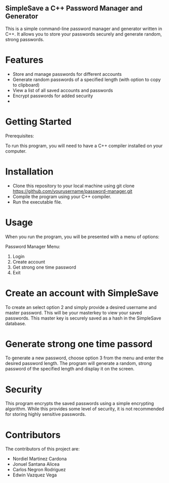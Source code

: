## SimpleSave a C++ Password Manager and Generator 

  This is a simple command-line password manager and generator written in C++. It allows you to store your passwords securely and generate random, strong passwords.

# Features
- Store and manage passwords for different accounts
- Generate random passwords of a specified length (with option to copy to clipboard)
- View a list of all saved accounts and passwords
- Encrypt passwords for added security
- 
# Getting Started

  Prerequisites:

  To run this program, you will need to have a C++ compiler installed on your computer.

# Installation

- Clone this repository to your local machine using git clone https://github.com/yourusername/password-manager.git
- Compile the program using your C++ compiler.
- Run the executable file.

# Usage
When you run the program, you will be presented with a menu of options:

Password Manager Menu:
1. Login
2. Create account
3. Get strong one time password
4. Exit

# Create an account with SimpleSave
  To create an select option 2 and simply provide a desired username and master password. This will be your masterkey to view your saved passwords. This master key is securely saved as a hash in the SimpleSave database.

# Generate strong one time passord
  To generate a new password, choose option 3 from the menu and enter the desired password length. The program will generate a random, strong password of the specified length and display it on the screen.

# Security
This program encrypts the saved passwords using a simple encrypting algorithm. While this provides some level of security, it is not recommended for storing highly sensitive passwords.

# Contributors
  The contributors of this project are: 
  
  - Nordiel Martinez Cardona
  - Jonuel Santana Alicea
  - Carlos Negron Rodriguez
  - Edwin Vazquez Vega
